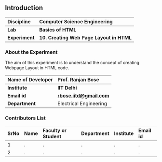 ## Introduction


<b>Discipline | <b>Computer Science Engineering
:--|:--|
<b> Lab | <b> Basics of HTML
<b> Experiment|     <b> 10. Creating Web Page Layout in HTML

### About the Experiment 

The aim of this experiment is to understand the concept of creating Webpage Layout in HTML code.

<b>Name of Developer | <b> Prof. Ranjan Bose 
:--|:--|
<b> Institute | <b>  IIT Delhi
<b> Email id|     <b>  rbose.iitd@gmail.com
<b> Department |  Electrical Engineering

### Contributors List

SrNo | Name | Faculty or Student | Department| Institute | Email id
:--|:--|:--|:--|:--|:--|
1 | . | . | . | . | .
2 | . | . | . | . | .
